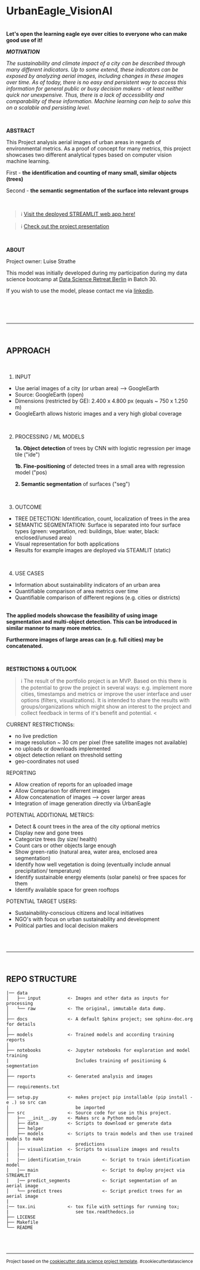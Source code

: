 UrbanEagle_VisionAI
==============================
<br>
<b>Let's open the learning eagle eye over cities to everyone who can make good use of it!</b>

<br>

***MOTIVATION***

*The sustainability and climate impact of a city can be described through many different indicators. Up to some extend, these indicators can be exposed by analyzing aerial images, including changes in these images over time. As of today, there is no easy and persistent way to access this information for general public or busy decision makers - at least neither quick nor unexpensive. Thus, there is a lack of accessibility and comparability of these information. Machine learning can help to solve this on a scalable and persisting level.*

<br>

**ABSTRACT**

This Project analysis aerial images of urban areas in regards of environmental metrics. As a proof of concept for many metrics, this project showcases two different analytical types based on computer vision machine learning.

First - **the identification and counting of many small, similar objects (trees)**

Second - **the semantic segmentation of the surface into relevant groups**

<br>

> ℹ️ <a target="_blank" href="https://share.streamlit.io/luisestrathe/urbaneagle_visionai/main/src/main.py"> Visit the deployed STREAMLIT web app here! </a>
   


> ℹ️ <a target="_blank" href="https://github.com/LuiseStrathe/urbaneagle_visionai/blob/main/UrbanEagle_final.pdf"> Check out the project presentation </a>

<br>


**ABOUT**

Project owner: Luise Strathe

This model was initially developed during my participation during my data science bootcamp at <a target="_blank" href="https://www.linkedin.com/in/luise-strathe/">Data Science Retreat Berlin</a> in Batch 30.

If you wish to use the model, please contact me via 
<a target="_blank" href="https://www.linkedin.com/in/luise-strathe/">linkedin</a>.
<br><br> 

<br><br>

----
<br>

APPROACH
----------------------------------------

<br>


1) INPUT  
- Use aerial images of a city (or urban area) --> GoogleEarth
- Source: GoogleEarth (open)
- Dimensions (restricted by GE): 2.400 x 4.800 px (equals ~ 750 x 1.250 m)
- GoogleEarth allows historic images and a very high global coverage

<br>

2) PROCESSING / ML MODELS

    **1a.   Object detection** of trees by CNN with logistic regression per image tile ("ide")

    **1b.   Fine-positioning** of detected trees in a small area with regression model ("pos)

    **2.    Semantic segmentation** of surfaces ("seg")

<br>

3) OUTCOME

- TREE DETECTION: Identification, count, localization of trees in the area
- SEMANTIC SEGMENTATION: Surface is separated into four surface types
   (green: vegetation, red: buildings, blue: water, black: enclosed/unused area)
- Visual representation for both applications
- Results for example images are deployed via STEAMLIT (static)

<br>

4) USE CASES
- Information about sustainability indicators of an urban area
- Quantifiable comparison of area metrics over time
- Quantifiable comparison of different regions (e.g. cities or districts) 

<br>
<b>The applied models showcase the feasibility of using image segmentation and multi-object detection. This can be introduced in similar manner to many more metrics.

Furthermore images of large areas can (e.g. full cities) may be concatenated.</b>


<br>



**RESTRICTIONS & OUTLOOK**

> ℹ️ The result of the portfolio project is an MVP. Based on this there is the potential to grow the project in several ways: e.g. implement more cities, timestamps and metrics or improve the user interface and user options (filters, visualizations).
It is intended to share the results with groups/organizations which might show an interest to the project and collect feedback in terms of it's benefit and potential.
< 


CURRENT RESTRICTIONSs:
- no live prediction
- image resolution ~ 30 cm per pixel (free satellite images not available)
- no uploads or downloads implemented
- object detection reliant on threshold setting
- geo-coordinates not used

REPORTING
- Allow creation of reports for an uploaded image
- Allow Comparison for diferrent images
- Allow concatenation of images --> cover larger areas
- Integration of image generation directly via UrbanEagle

POTENTIAL ADDITIONAL METRICS:
- Detect & count trees in the area of the city
optional metrics
- Display new and gone trees
- Categorize trees (by size/ health)
- Count cars or other objects large enough
- Show green-ratio (natural area, water area, enclosed area segmentation)
- Identify how well vegetation is doing (eventually include annual precipitation/ temperature)
- Identify sustainable energy elements (solar panels) or free spaces for them
- Identify available space for green rooftops

POTENTIAL TARGET USERS:
- Sustainability-conscious citizens and local initiatives
- NGO's with focus on urban sustainability and development
- Political parties and local decision makers




<br><br> 

----
<br>

REPO STRUCTURE
-----------------------------------------

    
    |── data
    │   ├── input          <- Images and other data as inputs for processing
    │   └── raw            <- The original, immutable data dump.
    │
    ├── docs               <- A default Sphinx project; see sphinx-doc.org for details
    │
    ├── models             <- Trained models and according training reports
    │
    ├── notebooks          <- Jupyter notebooks for exploration and model training
    |                         Includes training of positioning & segmentation
    │
    ├── reports            <- Generated analysis and images
    │
    ├── requirements.txt   
    │
    ├── setup.py           <- makes project pip installable (pip install -e .) so src can 
    |                         be imported
    ├── src                <- Source code for use in this project.
    │   ├── __init__.py    <- Makes src a Python module
    │   ├── data           <- Scripts to download or generate data
    │   ├── helper         
    │   ├── models         <- Scripts to train models and then use trained models to make
    │   │                     predictions
    │   |── visualization  <- Scripts to visualize images and results
    |   |
    |   |── identification_train        <- Script to train identification model
    |   |── main                        <- Script to deploy project via STREAMLIT
    |   |── predict_segments            <- Script segmentation of an aerial image
    │   └── predict trees               <- Script predict trees for an aerial image
    |
    |── tox.ini            <- tox file with settings for running tox; 
    |                         see tox.readthedocs.io
    ├── LICENSE 
    ├── Makefile    
    └── README   





<br><br> 

----
<p><small>Project based on the <a target="_blank" href="https://drivendata.github.io/cookiecutter-data-science/">cookiecutter data science project template</a>. #cookiecutterdatascience</small></p>
